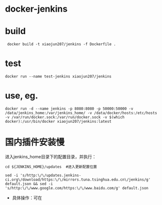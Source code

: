 # docker-jenkins

# build
```
 docker build -t xiaojun207/jenkins -f Dockerfile .
```

# test
```
docker run --name test-jenkins xiaojun207/jenkins
```

# use, eg.
```
docker run -d --name jenkins -p 8080:8080 -p 50000:50000 -v /data/jenkins_home:/var/jenkins_home/ -v /data/docker/hosts:/etc/hosts -v /var/run/docker.sock:/var/run/docker.sock -v $(which docker):/usr/bin/docker xiaojun207/jenkins:latest

```

# 国内插件安装慢
进入jenkins_home目录下的配置目录，并执行：

```
cd ${JENKINS_HOME}/updates  #进入更新配置位置

sed -i 's/http:\/\/updates.jenkins-ci.org\/download/https:\/\/mirrors.tuna.tsinghua.edu.cn\/jenkins/g' default.json && sed -i 's/http:\/\/www.google.com/https:\/\/www.baidu.com/g' default.json
```

* 具体操作：可在
